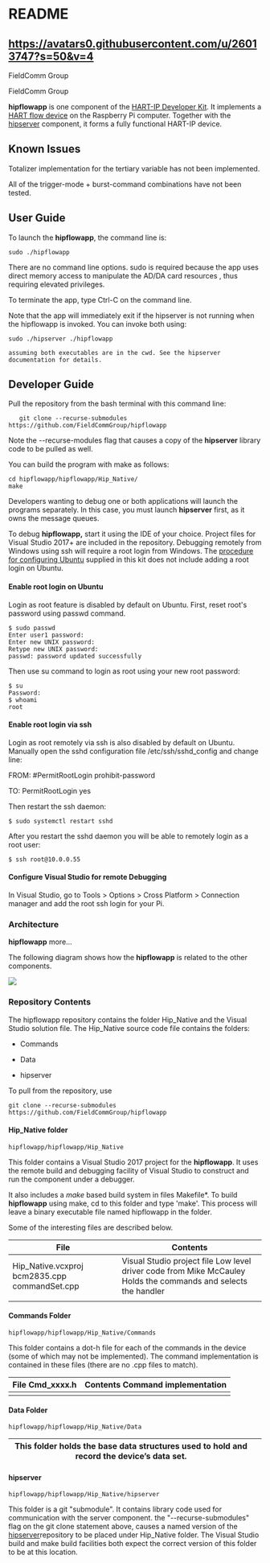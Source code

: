 README
======

https://avatars0.githubusercontent.com/u/26013747?s=50&v=4
----------------------------------------------------------

FieldComm Group

FieldComm Group

**hipflowapp** is one component of the [HART-IP Developer
Kit](https://github.com/FieldCommGroup/HART-IP-Developer-Kit/blob/master/doc/HART-IP%20FlowDevice%20Spec.md).
It implements a [HART flow
device](https://github.com/FieldCommGroup/HART-IP-Developer-Kit/blob/master/doc/HART-IP%20FlowDevice%20Spec.md)
on the Raspberry Pi computer. Together with the
[hipserver](https://github.com/FieldCommGroup/hipserver) component, it forms a
fully functional HART-IP device.

Known Issues
------------

Totalizer implementation for the tertiary variable has not been implemented.

All of the trigger-mode + burst-command combinations have not been tested.

User Guide
----------

To launch the **hipflowapp**, the command line is:

~~~~~~~~~~~~~~~~~~~~~~~~~~~~~~~~~~~~~~~~~~~~~~~~~~~~~~~~~~~~~~~~~~~~~~~~~~~~~~~~
sudo ./hipflowapp
~~~~~~~~~~~~~~~~~~~~~~~~~~~~~~~~~~~~~~~~~~~~~~~~~~~~~~~~~~~~~~~~~~~~~~~~~~~~~~~~

There are no command line options. sudo is required because the app uses direct
memory access to manipulate the AD/DA card resources , thus requiring elevated
privileges.

To terminate the app, type Ctrl-C on the command line.

Note that the app will immediately exit if the hipserver is not running when the
hipflowapp is invoked. You can invoke both using:

~~~~~~~~~~~~~~~~~~~~~~~~~~~~~~~~~~~~~~~~~~~~~~~~~~~~~~~~~~~~~~~~~~~~~~~~~~~~~~~~
sudo ./hipserver ./hipflowapp
~~~~~~~~~~~~~~~~~~~~~~~~~~~~~~~~~~~~~~~~~~~~~~~~~~~~~~~~~~~~~~~~~~~~~~~~~~~~~~~~

~~~~~~~~~~~~~~~~~~~~~~~~~~~~~~~~~~~~~~~~~~~~~~~~~~~~~~~~~~~~~~~~~~~~~~~~~~~~~~~~
assuming both executables are in the cwd. See the hipserver documentation for details.
~~~~~~~~~~~~~~~~~~~~~~~~~~~~~~~~~~~~~~~~~~~~~~~~~~~~~~~~~~~~~~~~~~~~~~~~~~~~~~~~

Developer Guide
---------------

Pull the repository from the bash terminal with this command line:

~~~~~~~~~~~~~~~~~~~~~~~~~~~~~~~~~~~~~~~~~~~~~~~~~~~~~~~~~~~~~~~~~~~~~~~~~~~~~~~~
   git clone --recurse-submodules https://github.com/FieldCommGroup/hipflowapp
~~~~~~~~~~~~~~~~~~~~~~~~~~~~~~~~~~~~~~~~~~~~~~~~~~~~~~~~~~~~~~~~~~~~~~~~~~~~~~~~

Note the --recurse-modules flag that causes a copy of the **hipserver** library
code to be pulled as well.

You can build the program with make as follows:

~~~~~~~~~~~~~~~~~~~~~~~~~~~~~~~~~~~~~~~~~~~~~~~~~~~~~~~~~~~~~~~~~~~~~~~~~~~~~~~~
cd hipflowapp/hipflowapp/Hip_Native/
make
~~~~~~~~~~~~~~~~~~~~~~~~~~~~~~~~~~~~~~~~~~~~~~~~~~~~~~~~~~~~~~~~~~~~~~~~~~~~~~~~

Developers wanting to debug one or both applications will launch the programs
separately. In this case, you must launch **hipserver** first, as it owns the
message queues.

To debug **hipflowapp,** start it using the IDE of your choice. Project files
for Visual Studio 2017+ are included in the repository. Debugging remotely from
Windows using ssh will require a root login from Windows. The [procedure for
configuring
Ubuntu](https://github.com/FieldCommGroup/HART-IP-Developer-Kit/blob/master/doc/Install%20OS.md)
supplied in this kit does not include adding a root login on Ubuntu.

#### Enable root login on Ubuntu

Login as root feature is disabled by default on Ubuntu. First, reset root's
password using passwd command.

~~~~~~~~~~~~~~~~~~~~~~~~~~~~~~~~~~~~~~~~~~~~~~~~~~~~~~~~~~~~~~~~~~~~~~~~~~~~~~~~
$ sudo passwd
Enter user1 password:
Enter new UNIX password:
Retype new UNIX password:
passwd: password updated successfully
~~~~~~~~~~~~~~~~~~~~~~~~~~~~~~~~~~~~~~~~~~~~~~~~~~~~~~~~~~~~~~~~~~~~~~~~~~~~~~~~

Then use su command to login as root using your new root password:

~~~~~~~~~~~~~~~~~~~~~~~~~~~~~~~~~~~~~~~~~~~~~~~~~~~~~~~~~~~~~~~~~~~~~~~~~~~~~~~~
$ su
Password:
$ whoami
root
~~~~~~~~~~~~~~~~~~~~~~~~~~~~~~~~~~~~~~~~~~~~~~~~~~~~~~~~~~~~~~~~~~~~~~~~~~~~~~~~

#### Enable root login via ssh

Login as root remotely via ssh is also disabled by default on Ubuntu. Manually
open the sshd configuration file /etc/ssh/sshd_config and change line:

FROM: \#PermitRootLogin prohibit-password

TO: PermitRootLogin yes

Then restart the ssh daemon:

~~~~~~~~~~~~~~~~~~~~~~~~~~~~~~~~~~~~~~~~~~~~~~~~~~~~~~~~~~~~~~~~~~~~~~~~~~~~~~~~
$ sudo systemctl restart sshd
~~~~~~~~~~~~~~~~~~~~~~~~~~~~~~~~~~~~~~~~~~~~~~~~~~~~~~~~~~~~~~~~~~~~~~~~~~~~~~~~

After you restart the sshd daemon you will be able to remotely login as a root
user:

~~~~~~~~~~~~~~~~~~~~~~~~~~~~~~~~~~~~~~~~~~~~~~~~~~~~~~~~~~~~~~~~~~~~~~~~~~~~~~~~
$ ssh root@10.0.0.55
~~~~~~~~~~~~~~~~~~~~~~~~~~~~~~~~~~~~~~~~~~~~~~~~~~~~~~~~~~~~~~~~~~~~~~~~~~~~~~~~

#### Configure Visual Studio for remote Debugging

In Visual Studio, go to Tools \> Options \> Cross Platform \> Connection manager
and add the root ssh login for your Pi.

### Architecture

**hipflowapp** more...

The following diagram shows how the **hipflowapp** is related to the other
components.

![](media/05b9fc6b8559a0536b9e8e1531e07c84.png)

### Repository Contents

The hipflowapp repository contains the folder Hip_Native and the Visual Studio
solution file. The Hip_Native source code file contains the folders:

-   Commands

-   Data

-   hipserver

To pull from the repository, use

~~~~~~~~~~~~~~~~~~~~~~~~~~~~~~~~~~~~~~~~~~~~~~~~~~~~~~~~~~~~~~~~~~~~~~~~~~~~~~~~
git clone --recurse-submodules https://github.com/FieldCommGroup/hipflowapp
~~~~~~~~~~~~~~~~~~~~~~~~~~~~~~~~~~~~~~~~~~~~~~~~~~~~~~~~~~~~~~~~~~~~~~~~~~~~~~~~

#### Hip_Native folder

~~~~~~~~~~~~~~~~~~~~~~~~~~~~~~~~~~~~~~~~~~~~~~~~~~~~~~~~~~~~~~~~~~~~~~~~~~~~~~~~
hipflowapp/hipflowapp/Hip_Native
~~~~~~~~~~~~~~~~~~~~~~~~~~~~~~~~~~~~~~~~~~~~~~~~~~~~~~~~~~~~~~~~~~~~~~~~~~~~~~~~

This folder contains a Visual Studio 2017 project for the **hipflowapp**. It
uses the remote build and debugging facility of Visual Studio to construct and
run the component under a debugger.

It also includes a *make* based build system in files Makefile\*. To build
**hipflowapp** using make, cd to this folder and type 'make'. This process will
leave a binary executable file named hipflowapp in the folder.

Some of the interesting files are described below.

| File                                          | Contents                                                                                                       |
|-----------------------------------------------|----------------------------------------------------------------------------------------------------------------|
| Hip_Native.vcxproj bcm2835.cpp commandSet.cpp | Visual Studio project file Low level driver code from Mike McCauley Holds the commands and selects the handler |
|                                               |                                                                                                                |

#### Commands Folder

~~~~~~~~~~~~~~~~~~~~~~~~~~~~~~~~~~~~~~~~~~~~~~~~~~~~~~~~~~~~~~~~~~~~~~~~~~~~~~~~
hipflowapp/hipflowapp/Hip_Native/Commands
~~~~~~~~~~~~~~~~~~~~~~~~~~~~~~~~~~~~~~~~~~~~~~~~~~~~~~~~~~~~~~~~~~~~~~~~~~~~~~~~

This folder contains a dot-h file for each of the commands in the device (some
of which may not be implemented). The command implementation is contained in
these files (there are no .cpp files to match).

| File Cmd_xxxx.h | Contents Command implementation |
|-----------------|---------------------------------|
|                 |                                 |

#### Data Folder

~~~~~~~~~~~~~~~~~~~~~~~~~~~~~~~~~~~~~~~~~~~~~~~~~~~~~~~~~~~~~~~~~~~~~~~~~~~~~~~~
hipflowapp/hipflowapp/Hip_Native/Data
~~~~~~~~~~~~~~~~~~~~~~~~~~~~~~~~~~~~~~~~~~~~~~~~~~~~~~~~~~~~~~~~~~~~~~~~~~~~~~~~

| This folder holds the base data structures used to hold and record the device’s data set. |   |
|-------------------------------------------------------------------------------------------|---|


#### hipserver

~~~~~~~~~~~~~~~~~~~~~~~~~~~~~~~~~~~~~~~~~~~~~~~~~~~~~~~~~~~~~~~~~~~~~~~~~~~~~~~~
hipflowapp/hipflowapp/Hip_Native/hipserver
~~~~~~~~~~~~~~~~~~~~~~~~~~~~~~~~~~~~~~~~~~~~~~~~~~~~~~~~~~~~~~~~~~~~~~~~~~~~~~~~

This folder is a git "submodule". It contains library code used for
communication with the server component. the "--recurse-submodules" flag on the
git clone statement above, causes a named version of the
[hipserver](https://github.com/FieldCommGroup/hipserver)repository to be placed
under Hip_Native folder. The Visual Studio build and make build facilities both
expect the correct version of this folder to be at this location.
